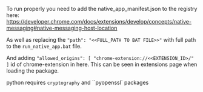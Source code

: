 To run properly you need to add the native_app_manifest.json to the registry here:
https://developer.chrome.com/docs/extensions/develop/concepts/native-messaging#native-messaging-host-location

As well as replacing the `"path": "<<FULL_PATH TO BAT FILE>>"` with full path to the `run_native_app.bat` file.

And adding ```"allowed_origins": [
        "chrome-extension://<<EXTENSION_ID>/"
    ]``` id of chrome-extension in here. This can be seen in extensions page when loading the package.


python requires ``cryptography`` and ``pyopenssl` packages

